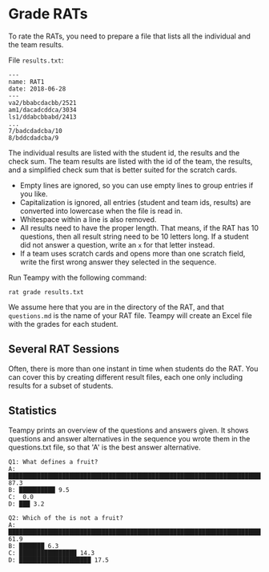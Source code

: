 ---
---

# Grade RATs

To rate the RATs, you need to prepare a file that lists all the individual and the
team results.

File `results.txt`:

    ---
    name: RAT1
    date: 2018-06-28
    ---
    va2/bbabcdacbb/2521
    am1/dacadcddca/3034
    ls1/ddabcbbabd/2413
    ...
    7/badcdadcba/10
    8/bddcdadcba/9

The individual results are listed with the student id, the results and the check
sum. The team results are listed with the id of the team, the results, and a simplified check sum that is better suited for the scratch cards.

* Empty lines are ignored, so you can use empty lines to group entries if you like.
* Capitalization is ignored, all entries (student and team ids, results) are converted into lowercase when the file is read in.
* Whitespace within a line is also removed.
* All results need to have the proper length. That means, if the RAT has 10 questions, then all result string need to be 10 letters long. If a student did not answer a question, write an `x` for that letter instead.
* If a team uses scratch cards and opens more than one scratch field, write the first wrong answer they selected in the sequence.

Run Teampy with the following command:

    rat grade results.txt

We assume here that you are in the directory of the RAT, and that `questions.md` is the name of your RAT file.
Teampy will create an Excel file with the grades for each student.


## Several RAT Sessions

Often, there is more than one instant in time when students do the RAT.
You can cover this by creating different result files, each one only including
results for a subset of students.

## Statistics

Teampy prints an overview of the questions and answers given.
It shows questions and answer alternatives in the sequence you wrote them in the
questions.txt file, so that 'A' is the best answer alternative.

    Q1: What defines a fruit?
    A: ████████████████████████████████████████████████████████████████████████████████████████████████████ 87.3
    B: ██████████ 9.5
    C:  0.0
    D: ███ 3.2

    Q2: Which of the is not a fruit?
    A: ███████████████████████████████████████████████████████████████████████ 61.9
    B: ███████ 6.3
    C: ████████████████ 14.3
    D: ████████████████████ 17.5
